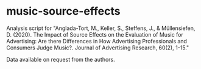 # music-source-effects
Analysis script for "Anglada-Tort, M., Keller, S., Steffens, J., & Müllensiefen, D. (2020). The Impact of Source Effects on the Evaluation of Music for Advertising: Are there Differences in How Advertising Professionals and Consumers Judge Music?. Journal of Advertising Research, 60(2), 1-15."

Data available on request from the authors.
